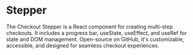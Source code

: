 # Stepper
 The Checkout Stepper is a React component for creating multi-step checkouts. It includes a progress bar, useState, useEffect, and useRef for state and DOM management. Open-source on GitHub, it's customizable, accessible, and designed for seamless checkout experiences.
